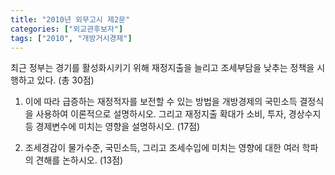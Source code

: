 ```yaml
---
title: "2010년 외무고시 제2문"
categories: ["외교관후보자"]
tags: ["2010", "개방거시경제"]
---
```


최근 정부는 경기를 활성화시키기 위해 재정지출을 늘리고 조세부담을 낮추는 정책을 시행하고 있다. (총 30점)

1) 이에 따라 급증하는 재정적자를 보전할 수 있는 방법을 개방경제의 국민소득 결정식을 사용하여 이론적으로 설명하시오. 그리고 재정지출 확대가 소비, 투자, 경상수지 등 경제변수에 미치는 영향을 설명하시오. (17점)

2) 조세경감이 물가수준, 국민소득, 그리고 조세수입에 미치는 영향에 대한 여러 학파의 견해를 논하시오. (13점)
